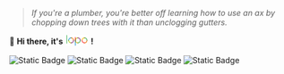 > _If you're a plumber, you're better off learning how to use an ax by chopping down trees with it than unclogging
gutters._

<div style="display: flex; align-items: center;">
<span>👋</span>
&nbsp;
<b>Hi there, it's</b>
&nbsp;
<a href="https://github.com/lopo12123">
<img style="display: inline-block;" src="./lopo_animate.svg" height="20" alt="lopo"/>
</a>
&nbsp;
<b>!</b>
</div>

![Static Badge](https://img.shields.io/badge/Javascript-yellow?logo=nodedotjs&logoColor=fff&labelColor=777)
![Static Badge](https://img.shields.io/badge/Rust-orange?logo=rust&logoColor=fff&labelColor=777)
![Static Badge](https://img.shields.io/badge/Flutter-blue?logo=flutter&logoColor=fff&labelColor=777)
![Static Badge](https://img.shields.io/badge/Dart-blue?logo=dart&logoColor=fff&labelColor=777)

<img style="height: 135px;" src="https://github-readme-stats.vercel.app/api/top-langs/?username=lopo12123&hide_border=true&hide_title=true&layout=compact" alt="">
